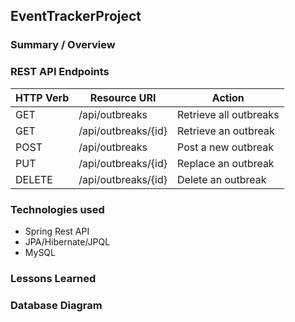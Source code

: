 ## EventTrackerProject

### Summary / Overview

### REST API Endpoints
|HTTP Verb| Resource URI | Action |
| --------|--------------| -------|
| GET    | /api/outbreaks      | Retrieve all outbreaks |
| GET    | /api/outbreaks/{id} | Retrieve an outbreak |
| POST   | /api/outbreaks      | Post a new outbreak |
| PUT    | /api/outbreaks/{id} | Replace an outbreak  |
| DELETE | /api/outbreaks/{id} | Delete an outbreak |




### Technologies used
* Spring Rest API
* JPA/Hibernate/JPQL
* MySQL

### Lessons Learned

### Database Diagram
<!-- ![Tripping](trippingdb.png) -->
